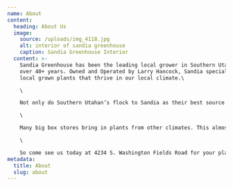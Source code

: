 ```yaml
---
name: About
content:
  heading: About Us
  image:
    source: /uploads/img_4118.jpg
    alt: interior of sandia greenhouse
    caption: Sandia Greenhouse Interior
  content: >-
    Sandia Greenhouse has been the leading local grower in Southern Utah for
    over 40+ years. Owned and Operated by Larry Hancock, Sandia specializes in
    local grown plants that thrive in our local climate.\

    \

    Not only do Southern Utahan’s flock to Sandia as their best source of bedding plants, vegetables, trees, and Christmas Poinsettias. But loyal customers even come all the way from Nevada, Arizona, and in some cases even Central and Northern Utah.\

    \

    Many big box stores bring in plants from other climates. This almost inevitably results in sub-par growth or the plants dying shortly after planting. At Sandia Greenhouse you can count on getting plants that are acclimated and ideally suited for our desert climate.\

    \

    So come see us today at 4234 S. Washington Fields Road for your plant and growing needs.
metadata:
  title: About
  slug: about
---
```

